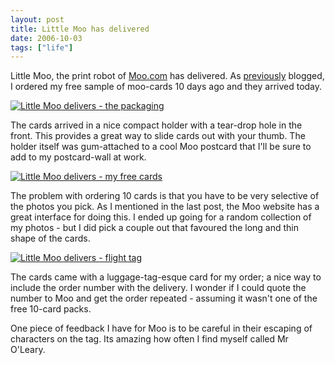 ```yaml
---
layout: post
title: Little Moo has delivered
date: 2006-10-03
tags: ["life"]
---
```


Little Moo, the print robot of [Moo.com](http://moo.com) has delivered. As [previously](/2006/09/21/moo-they-love-to-print/) blogged, I ordered my free sample of moo-cards 10 days ago and they arrived today.

[![Little Moo delivers - the packaging](https://static.flickr.com/108/260073015_1a82480820_s.jpg)](http://www.flickr.com/photos/knolleary/260073015)

The cards arrived in a nice compact holder with a tear-drop hole in the front. This provides a great way to slide cards out with your thumb. The holder itself was gum-attached to a cool Moo postcard that I'll be sure to add to my postcard-wall at work.

[![Little Moo delivers - my free cards](https://static.flickr.com/118/260073018_efa8b4682e_s.jpg)](http://www.flickr.com/photos/knolleary/260073018)

The problem with ordering 10 cards is that you have to be very selective of the photos you pick. As I mentioned in the last post, the Moo website has a great interface for doing this. I ended up going for a random collection of my photos - but I did pick a couple out that favoured the long and thin shape of the cards.

[![Little Moo delivers - flight tag](https://static.flickr.com/83/260073019_63fe34d2c1_s.jpg)](http://www.flickr.com/photos/knolleary/260073019)

The cards came with a luggage-tag-esque card for my order; a nice way to include the order number with the delivery. I wonder if I could quote the number to Moo and get the order repeated - assuming it wasn't one of the free 10-card packs.

One piece of feedback I have for Moo is to be careful in their escaping of characters on the tag. Its amazing how often I find myself called Mr O\'Leary.
